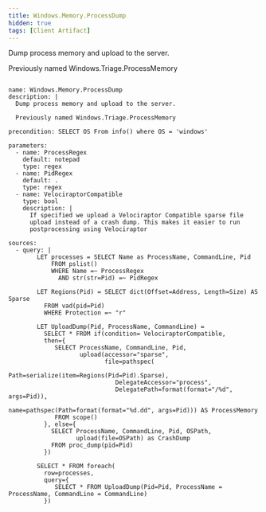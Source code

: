 ```yaml
---
title: Windows.Memory.ProcessDump
hidden: true
tags: [Client Artifact]
---
```


Dump process memory and upload to the server.

Previously named Windows.Triage.ProcessMemory


<pre><code class="language-yaml">
name: Windows.Memory.ProcessDump
description: |
  Dump process memory and upload to the server.

  Previously named Windows.Triage.ProcessMemory

precondition: SELECT OS From info() where OS = 'windows'

parameters:
  - name: ProcessRegex
    default: notepad
    type: regex
  - name: PidRegex
    default: .
    type: regex
  - name: VelociraptorCompatible
    type: bool
    description: |
      If specified we upload a Velociraptor Compatible sparse file
      upload instead of a crash dump. This makes it easier to run
      postprocessing using Velociraptor

sources:
  - query: |
        LET processes = SELECT Name as ProcessName, CommandLine, Pid
            FROM pslist()
            WHERE Name =~ ProcessRegex
              AND str(str=Pid) =~ PidRegex

        LET Regions(Pid) = SELECT dict(Offset=Address, Length=Size) AS Sparse
          FROM vad(pid=Pid)
          WHERE Protection =~ "r"

        LET UploadDump(Pid, ProcessName, CommandLine) =
          SELECT * FROM if(condition= VelociraptorCompatible,
          then={
             SELECT ProcessName, CommandLine, Pid,
                    upload(accessor="sparse",
                           file=pathspec(
                              Path=serialize(item=Regions(Pid=Pid).Sparse),
                              DelegateAccessor="process",
                              DelegatePath=format(format="/%d", args=Pid)),
                              name=pathspec(Path=format(format="%d.dd", args=Pid))) AS ProcessMemory
             FROM scope()
          }, else={
            SELECT ProcessName, CommandLine, Pid, OSPath,
                   upload(file=OSPath) as CrashDump
            FROM proc_dump(pid=Pid)
          })

        SELECT * FROM foreach(
          row=processes,
          query={
             SELECT * FROM UploadDump(Pid=Pid, ProcessName = ProcessName, CommandLine = CommandLine)
          })

</code></pre>

